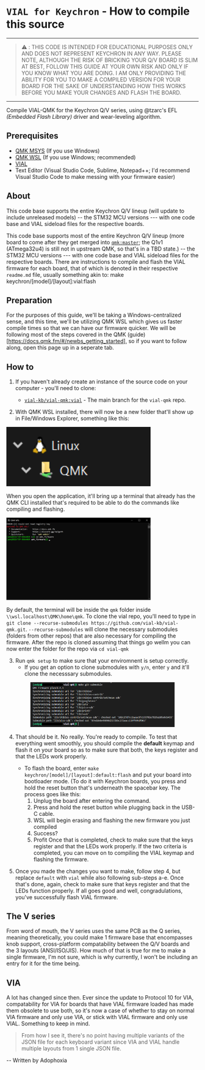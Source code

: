# `VIAL for Keychron` - How to compile this source

---

> :warning: : THIS CODE IS INTENDED FOR EDUCATIONAL PURPOSES ONLY AND DOES NOT REPRESENT KEYCHRON IN ANY WAY. PLEASE NOTE, ALTHOUGH THE RISK OF BRICKING YOUR Q/V BOARD IS SLIM AT BEST, FOLLOW THIS GUIDE AT YOUR OWN RISK AND ONLY IF YOU KNOW WHAT YOU ARE DOING. I AM ONLY PROVIDING THE ABILITY FOR YOU TO MAKE A COMPILED VERSION FOR YOUR BOARD FOR THE SAKE OF UNDERSTANDING HOW THIS WORKS BEFORE YOU MAKE YOUR CHANGES AND FLASH THE BOARD. 

---

Compile VIAL-QMK for the Keychron Q/V series, using @tzarc's EFL *(Embedded Flash Library)* driver and wear-leveling algorithm.

## Prerequisites
* [QMK MSYS](https://msys.qmk.fm/) (If you use Windows)
* [QMK WSL](https://qmk.github.io/qmk_distro_wsl/) (If you use Windows; recommended)
* [VIAL](https://get.vial.today/)
* Text Editor (Visual Studio Code, Sublime, Notepad++; I'd recommend Visual Studio Code to make messing with your firmware easier)

## About
This code base supports the entire Keychron Q/V lineup (will update to include unreleased models) -- the STM32 MCU versions --- with one code base and VIAL sideload files for the respective boards.

This code base supports most of the entire Keychron Q/V lineup (more board to come after they get merged into [`qmk:master`](https://github.com/qmk/qmk_firmware/tree/master/keyboards/keychron/); the Q1v1 (ATmega32u4) is still not in upstream QMK, so that's in a TBD state.) --  the STM32 MCU versions --- with one code base and VIAL sideload files for the respective boards. There are instructions to compile and flash the VIAL firmware for each board, that of which is denoted in their respective `readme.md` file, usually something akin to:
    make keychron/[model]/[layout]:vial:flash

## Preparation
For the purposes of this guide, we'll be taking a Windows-centralized sense, and this time, we'll be utilizing QMK WSL which gives us faster compile times so that we can have our firmware quicker. We will be following most of the steps covered in the QMK (guide)[https://docs.qmk.fm/#/newbs_getting_started], so if you want to follow along, open this page up in a seperate tab. 
## How to
1. If you haven't already create an instance of the source code on your computer - you'll need to clone:
    * [`vial-kb/vial-qmk:vial`](https://github.com/vial-kb/vial-qmk/tree/vial) - The main branch for the `vial-qmk` repo.

2. With QMK WSL installed, there will now be a new folder that'll show up in File/Windows Explorer, something like this:

<p align="left"><img src="media/WSL.png" width="75%"></p>

When you open the application, it'll bring up a terminal that already has the QMK CLI installed that's required to be able to do the commands like compiling and flashing.

<p align="left"><img src="media/WSL_terminal.png" width="75%"></p>

By default, the terminal will be inside the `qmk` folder inside `\\wsl.localhost\QMK\home\qmk`. To clone the vial repo, you'll need to type in `git clone --recurse-submodules https://github.com/vial-kb/vial-qmk.git`. `--recurse-submodules` will clone the necessary submodules (folders from other repos) that are also necessary for compiling the firmware. After the repo is cloned assuming that things go wellm you can now enter the folder for the repo via `cd vial-qmk`

3. Run `qmk setup` to make sure that your enviromnent is setup correctly.
    * If you get an option to clone submodules with `y/n`, enter `y` and it'll clone the necesssary submodules.
<p align="center"><img src="media/submodule.png" width="75%"></p>

4. That should be it. No really. You're ready to compile. To test that everything went smoothly, you should compile the **default** keymap and flash it on your board so as to make sure that both, the keys register and that the LEDs work properly. 
    * To flash the board, enter `make keychron/[model]/[layout]:default:flash` and put your board into bootloader mode. (To do it with Keychron boards, you press and hold the reset button that's underneath the spacebar key. The process goes like this: 
        1. Unplug the board after entering the command.
        2. Press and hold the reset button while plugging back in the USB-C cable. 
        3. WSL will begin erasing and flashing the new firmware you just compiled
        4. Success?
        5. Profit
    Once that is completed, check to make sure that the keys register and that the LEDs work properly. If the two criteria is completed, you can move on to compiling the VIAL keymap and flashing the firmware.

5. Once you made the changes you want to make, follow step 4, but replace `default` with `vial` while also following sub-steps a-e. Once that's done, again, check to make sure that keys register and that the LEDs function properly. If all goes good and well, congradulations, you've successfully flash VIAL firmware.  
## The V series
From word of mouth, the V series uses the same PCB as the Q series, meaning theoretically, you could make 1 firmware base that encompasses knob support, cross-platform compatability between the Q/V boards and the 3 layouts (ANSI/ISO/JIS). How much of that is true for me to make a single firmware, I'm not sure, which is why currently, I won't be including an entry for it for the time being. 
## VIA
A lot has changed since then. Ever since the update to Protocol 10 for VIA, compatability for VIA for boards that have VIAL firmware loaded has made them obsolete to use both, so it's now a case of whether to stay on normal VIA firmware and only use VIA, or stick with VIAL firmware and only use VIAL. Something to keep in mind.

> From how I see it, there's no point having multiple variants of the JSON file for each keyboard variant since VIA and VIAL handle multiple layouts from 1 single JSON file. 

-- Written by Adophoxia
